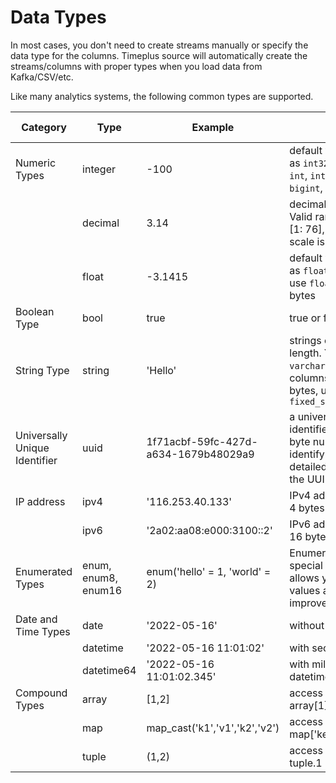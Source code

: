 # Data Types

In most cases, you don't need to create streams manually or specify the data type for the columns. Timeplus source will automatically create the streams/columns with proper types when you load data from Kafka/CSV/etc.

Like many analytics systems, the following common types are supported.

| Category                      | Type       | Example                              | Note                                                         | Related functions                                            |
| ----------------------------- | ---------- | ------------------------------------ | ------------------------------------------------------------ | ------------------------------------------------------------ |
| Numeric Types                 | integer    | -100                                 | default with 4 bytes. Same as `int32`. You can also use `int`, `int8`, `int64`, `smallint`, `bigint`, or `uint16` etc. | [to_int](/functions_for_type#to_int)                          |
|                               | decimal    | 3.14                                 | decimal(precision, scale). Valid range for precision is [1: 76], valid range for scale is [0: precision] | [to_decimal](/functions_for_type#to_decimal)                  |
|                               | float      | -3.1415                              | default with 4 bytes. Same as `float32`. You can also use `float64` or `double` for 8 bytes | [to_float](/functions_for_type#to_float)                      |
| Boolean Type                  | bool       | true                                 | true or false                                                |                                                              |
| String Type                   | string     | 'Hello'                              | strings of an arbitrary length. You can also use `varchar` To create string columns with fixed size in bytes, use `fixed_string(positiveInt)` | [to_string](/functions_for_type#to_string), [etc.](/functions_for_text) |
| Universally Unique Identifier | uuid       | 1f71acbf-59fc-427d-a634-1679b48029a9 | a universally unique identifier (UUID) is a 16-byte number used to identify records. For detailed information about the UUID, see [Wikipedia](https://en.wikipedia.org/wiki/Universally_unique_identifier) | [uuid](/functions_for_text#uuid)                              |
| IP address                    | ipv4       | '116.253.40.133'                     | IPv4 addresses. Stored in 4 bytes as uint32.                 | [to_ipv4](/functions_for_url#to_ipv4)                         |
|                               | ipv6       | '2a02:aa08:e000:3100::2'             | IPv6 addresses. Stored in 16 bytes as uint128.               | [to_ipv6](/functions_for_url#to_ipv6)                         |
| Enumerated Types              | enum, enum8, enum16 |enum('hello' = 1, 'world' = 2)| Enumerated types are a special data type that allows you to store string values as numbers to improve storage efficiency | |
| Date and Time Types           | date       | '2022-05-16'                         | without time                                                 | [to_date](/functions_for_datetime#to_date), [today](/functions_for_datetime#today) |
|                               | datetime   | '2022-05-16 11:01:02'                | with second                                                  | [to_time](/functions_for_datetime#to_time), [now](/functions_for_streaming#now) |
|                               | datetime64 | '2022-05-16 11:01:02.345'            | with millisecond, same as datetime64(3)                      | [to_time](/functions_for_datetime#to_time), [now64](/functions_for_streaming#now64) |
| Compound Types                | array      | [1,2]                                | access 1st element via array[1]                              | [length](/functions_for_comp#length), [array_concat](/functions_for_comp#array_concat) |
|                               | map        | map_cast('k1','v1','k2','v2')        | access key1 via map['key1']                                  | [map_cast](/functions_for_comp#map_cast)                      |
|                               | tuple      | (1,2)                                | access 1st element via tuple.1                               | [tuple_cast](/functions_for_comp#tuple_cast)                  |
